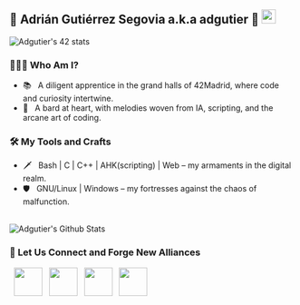 <h2> 🌟 Adrián Gutiérrez Segovia a.k.a adgutier 🌟 <img src="https://github.com/souvikguria98/souvikguria98/blob/master/Hi.gif" width="25"></h2>

![Adgutier's 42 stats](https://profile.intra.42.fr/users/adgutier)

<h3> 👨🏻‍💻 Who Am I? </h3>

- 📚 &nbsp; A diligent apprentice in the grand halls of 42Madrid, where code and curiosity intertwine.
- 🎼 &nbsp; A bard at heart, with melodies woven from IA, scripting, and the arcane art of coding.

<h3>🛠 My Tools and Crafts</h3>

- 🗡 &nbsp; Bash | C | C++ | AHK(scripting) | Web – my armaments in the digital realm.
- 🛡 &nbsp; GNU/Linux | Windows – my fortresses against the chaos of malfunction.

<br>

<img align="center" src="https://github-readme-stats.vercel.app/api?username=amsteradri&include_all_commits=true&count_private=true&show_icons=true&line_height=20&title_color=7A7ADB&icon_color=2234AE&text_color=D3D3D3&bg_color=0,000000,130F40" alt="Adgutier's Github Stats">

</br>



<h3> 🤝 Let Us Connect and Forge New Alliances </h3>

<p>
&nbsp; <a href="https://profile.intra.42.fr/users/adgutier" target="_blank" rel="noopener noreferrer"><img src="https://profile.intra.42.fr/assets/42_logo-7dfc9110a5319a308863b96bda33cea995046d1731cebb735e41b16255106c12.svg" width="50" /></a>  
&nbsp; <a href="https://www.instagram.com/adrigutrzz_/" target="_blank" rel="noopener noreferrer"><img src="https://img.icons8.com/plasticine/100/000000/instagram-new.png" width="50" /></a>  
&nbsp; <a href="https://www.linkedin.com/in/adri%C3%A1n-gutierrez-segovia-1275a8165/" target="_blank" rel="noopener noreferrer"><img src="https://img.icons8.com/plasticine/100/000000/linkedin.png" width="50" /></a>
&nbsp; <a href="mailto:amsteradri@gmail.com" target="_blank" rel="noopener noreferrer"><img src="https://img.icons8.com/plasticine/100/000000/gmail.png"  width="50" /></a>
</p>

